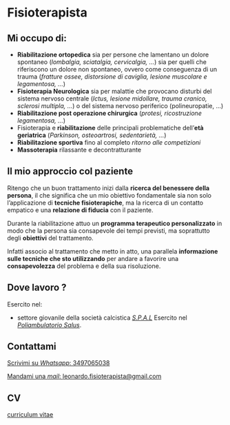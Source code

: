 # Fisioterapista

## Mi occupo di:
- **Riabilitazione ortopedica** sia per persone che lamentano un dolore spontaneo (*lombalgia, sciatalgia, cervicalgia, ...*) sia per quelli che riferiscono un dolore non spontaneo, ovvero come conseguenza di un trauma (*fratture ossee, distorsione di caviglia, lesione muscolare e legamentosa, ...*)
- **Fisioterapia Neurologica** sia per malattie che provocano disturbi del sistema nervoso centrale (*Ictus, lesione midollare, trauma cranico, sclerosi multipla, ...*)  o del sistema nervoso periferico (polineuropatie, ...)
- **Riabilitazione post operazione chirurgica** (*protesi, ricostruzione legamentosa, ...*)
- Fisioterapia e **riabilitazione** delle principali problematiche dell’**età geriatrica** (*Parkinson, osteoartrosi, sedentarietà, ...*)
- **Riabilitazione sportiva** fino al completo *ritorno alle competizioni*
- **Massoterapia** rilassante e decontratturante

## Il mio approccio col paziente

Ritengo che un buon trattamento inizi dalla **ricerca del benessere della persona**, il che significa che un mio obiettivo fondamentale sia non solo l’applicazione di **tecniche fisioterapiche**, ma la ricerca di un contatto empatico e una **relazione di fiducia** con il paziente.

Durante la riabilitazione attuo un **programma terapeutico personalizzato** in modo che la persona sia consapevole dei tempi previsti, ma soprattutto degli **obiettivi** del trattamento. 

Infatti associo al trattamento che metto in atto, una parallela **informazione sulle tecniche che sto utilizzando** per andare a favorire una **consapevolezza** del problema e della sua risoluzione. 

## Dove lavoro ?

Esercito nel:
- settore giovanile della società calcistica [*S.P.A.L*](https://www.spalferrara.it/)
Esercito nel [*Poliambulatorio Salus*](http://poliambulatoriosalus.org/medici-poliambulatorio-salus/).

## Contattami

[Scrivimi su *Whatsapp*: 3497065038](https://wa.me/393497065038)

[Mandami una *mail*: leonardo.fisioterapista@gmail.com](mailto:leonardo.fisioterapista@gmail.com)

## CV

[curriculum vitae](https://leonardo.lodi.page/cv_leonardo_lodi.pdf)
